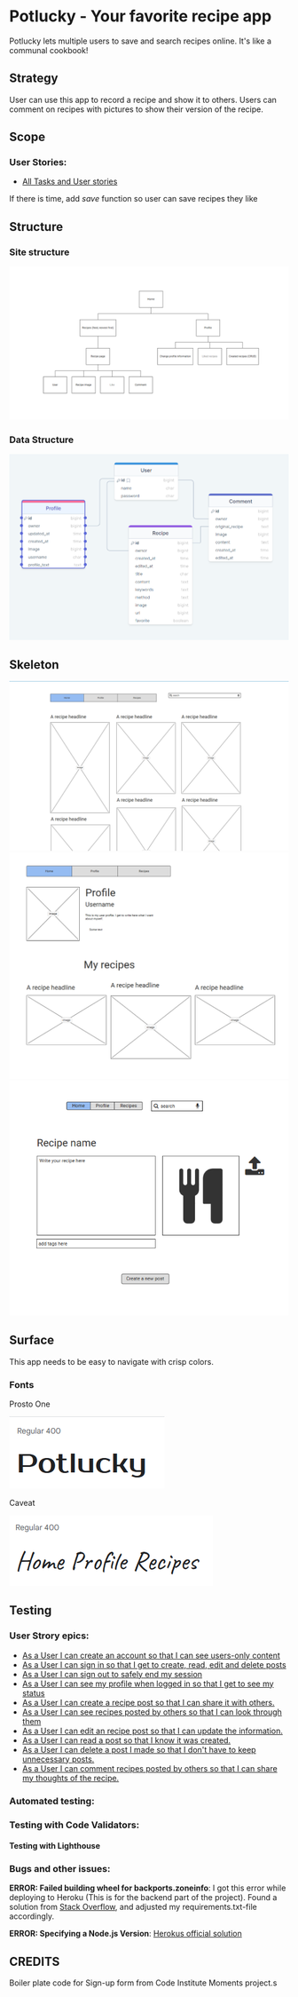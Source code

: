 # Potlucky - Your favorite recipe app

Potlucky lets multiple users to save and search recipes online. It's like a communal cookbook!

## Strategy

User can use this app to record a recipe and show it to others. Users can comment on recipes with pictures to show their version of the recipe.

## Scope
### User Stories:
- [All Tasks and User stories](https://github.com/CozyPlantlady/potluck-recipe-app/issues)


If there is time, add *save* function so user can save recipes they like

## Structure

### Site structure
![](doc/readme-images/site-structure.png "")

### Data Structure
![](doc/readme-images/drawsql.png "")

## Skeleton

![](doc/readme-images/potlucky-feed.png "")
![](doc/readme-images/profile-page.png "")
![](doc/readme-images/recipe-form.png "")

## Surface

This app needs to be easy to navigate with crisp colors.

### Fonts
Prosto One

![](doc/readme-images/font-prosto-one.png "")

Caveat

![](doc/readme-images/font-caveat.png "")

## Testing

### User Strory epics:

- [As a User I can create an account so that I can see users-only content](https://github.com/CozyPlantlady/potluck-recipe-app/issues/1)
- [As a User I can sign in so that I get to create, read, edit and delete posts](https://github.com/CozyPlantlady/potluck-recipe-app/issues/2)
- [As a User I can sign out to safely end my session](https://github.com/CozyPlantlady/potluck-recipe-app/issues/3)
- [As a User I can see my profile when logged in so that I get to see my status](https://github.com/CozyPlantlady/potluck-recipe-app/issues/4)
- [As a User I can create a recipe post so that I can share it with others.](https://github.com/CozyPlantlady/potluck-recipe-app/issues/5)
- [As a User I can see recipes posted by others so that I can look through them](https://github.com/CozyPlantlady/potluck-recipe-app/issues/6)
- [As a User I can edit an recipe post so that I can update the information.](https://github.com/CozyPlantlady/potluck-recipe-app/issues/7)
- [As a User I can read a post so that I know it was created.](https://github.com/CozyPlantlady/potluck-recipe-app/issues/8)
- [As a User I can delete a post I made so that I don't have to keep unnecessary posts.](https://github.com/CozyPlantlady/potluck-recipe-app/issues/9)
- [As a User I can comment recipes posted by others so that I can share my thoughts of the recipe.](https://github.com/CozyPlantlady/potluck-recipe-app/issues/10)

### Automated testing:

### Testing with Code Validators:

#### Testing with Lighthouse

### Bugs and other issues:

**ERROR: Failed building wheel for backports.zoneinfo**:
I got this error while deploying to Heroku (This is for the backend part of the project). Found a solution from [Stack Overflow](https://stackoverflow.com/questions/71712258/error-could-not-build-wheels-for-backports-zoneinfo-which-is-required-to-insta), and adjusted my requirements.txt-file accordingly.

**ERROR: Specifying a Node.js Version**:
[Herokus official solution](https://devcenter.heroku.com/articles/nodejs-support#specifying-a-node-js-version)


## CREDITS

Boiler plate code for Sign-up form from Code Institute Moments project.s

